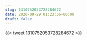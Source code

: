 ```yaml
---
slug: 1310752053728284672
date: 2020-09-29 01:23:36+00:00
draft: false
---
```


{{< tweet 1310752053728284672 >}}

